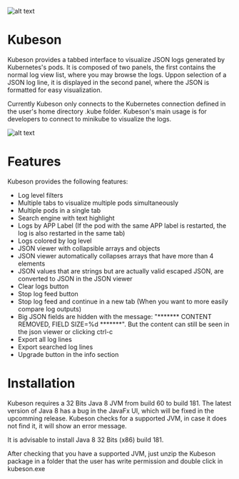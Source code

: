 ![alt text](https://github.com/fvp/kubeson/raw/master/images/app64.png)

# Kubeson
Kubeson provides a tabbed interface to visualize JSON logs generated by Kubernetes's pods. It is composed of two panels, the first contains the normal log view list, where you may browse the logs. Uppon selection of a JSON log line, it is displayed in the second panel, where the JSON is formatted for easy visualization.

Currently Kubeson only connects to the Kubernetes connection defined in the user's home directory .kube folder. Kubeson's main usage is for developers to connect to minikube to visualize the logs.  

![alt text](https://github.com/fvp/kubeson/raw/master/images/screenshot.png) 

# Features
Kubeson provides the following features:
* Log level filters
* Multiple tabs to visualize multiple pods simultaneously
*	Multiple pods in a single tab
*	Search engine with text highlight
*	Logs by APP Label (If the pod with the same APP label is restarted, the log is also restarted in the same tab)
*	Logs colored by log level 
*	JSON viewer with collapsible arrays and objects
*	JSON viewer automatically collapses arrays that have more than 4 elements
*	JSON values that are strings but are actually valid escaped JSON, are converted to JSON in the JSON viewer
* Clear logs button
* Stop log feed button
* Stop log feed and continue in a new tab (When you want to more easily compare log outputs)
*	Big JSON fields are hidden with the message: "******* CONTENT REMOVED, FIELD SIZE=%d *******". But the content can still be seen in the json viewer or clicking ctrl-c
* Export all log lines
* Export searched log lines
* Upgrade button in the info section

# Installation

Kubeson requires a 32 Bits Java 8 JVM from build 60 to build 181. The latest version of Java 8 has a bug in the JavaFx UI, which will be fixed in the upcomming release. Kubeson checks for a supported JVM, in case it does not find it, it will show an error message.

It is advisable to install Java 8 32 Bits (x86) build 181.

After checking that you have a supported JVM, just unzip the Kubeson package in a folder that the user has write permission and double click in kubeson.exe



